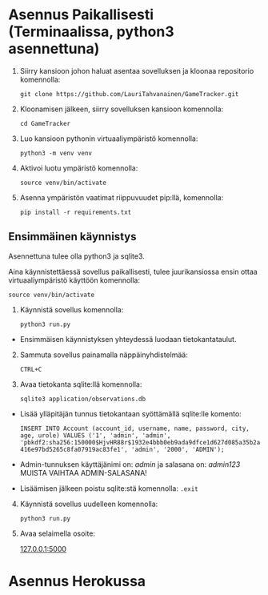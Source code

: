 # Asennus Paikallisesti (Terminaalissa, python3 asennettuna)
1. Siirry kansioon johon haluat asentaa sovelluksen ja kloonaa repositorio komennolla:

    `git clone https://github.com/LauriTahvanainen/GameTracker.git`

2. Kloonamisen jälkeen, siirry sovelluksen kansioon komennolla:
    
    `cd GameTracker`
    
3. Luo kansioon pythonin virtuaaliympäristö komennolla:

    `python3 -m venv venv`
    
4. Aktivoi luotu ympäristö komennolla:

    `source venv/bin/activate`
    
5. Asenna ympäristön vaatimat riippuvuudet pip:llä, komennolla:

    `pip install -r requirements.txt`
    
## Ensimmäinen käynnistys
Asennettuna tulee olla python3 ja sqlite3.

Aina käynnistettäessä sovellus paikallisesti, tulee juurikansiossa ensin ottaa virtuaaliympäristö käyttöön komennolla:

   `source venv/bin/activate`
   
   
1. Käynnistä sovellus komennolla:

    `python3 run.py`
    
* Ensimmäisen käynnistyksen yhteydessä luodaan tietokantataulut. 
  
2. Sammuta sovellus painamalla näppäinyhdistelmää:
  
     `CTRL+C`
     
3. Avaa tietokanta sqlite:llä komennolla: 

    `sqlite3 application/observations.db`
    
* Lisää ylläpitäjän tunnus tietokantaan syöttämällä sqlite:lle komento:
  
  `INSERT INTO Account (account_id, username, name, password, city, age, urole) VALUES ('1', 'admin', 'admin', 'pbkdf2:sha256:150000$HjvHR88r$1932e4bbb0eb9ada9dfce1d627d085a35b2a416e97bd5265c8fa07919ac83fe1', 'admin', '2000', 'ADMIN');`

* Admin-tunnuksen käyttäjänimi on: _admin_ ja salasana on: _admin123_      MUISTA VAIHTAA ADMIN-SALASANA!

* Lisäämisen jälkeen poistu sqlite:stä komennolla: `.exit`
 
 4. Käynnistä sovellus uudelleen komennolla: 
    
    `python3 run.py`
    
 5. Avaa selaimella osoite:
 
    [127.0.0.1:5000](http://127.0.0.1:5000/)
 
# Asennus Herokussa
